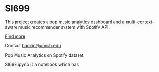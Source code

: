 # SI699

This project creates a pop music analytics dashboard and a multi-context-aware music recommender system with Spotify API. 

[Find more](https://catherine-hao-si699-music-analytics-xw280c.streamlit.app/)

Contact haorlin@umich.edu



Pop Music Analytics on Spotify dataset:


SI699.ipynb is a notebook which has 

